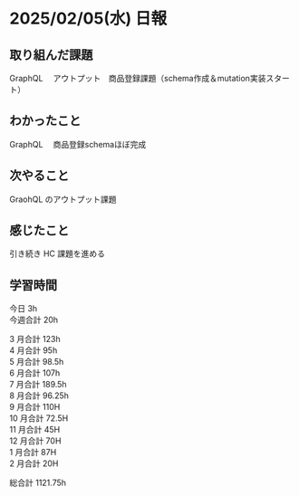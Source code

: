 # 2025/02/05(水) 日報

## 取り組んだ課題
GraphQL 　アウトプット　商品登録課題（schema作成＆mutation実装スタート）

## わかったこと
GraphQL 　商品登録schemaほぼ完成

## 次やること
GraohQL のアウトプット課題

## 感じたこと
引き続き HC 課題を進める

## 学習時間

今日 3h
<br />
今週合計 20h
<br />

3 月合計 123h
<br />
4 月合計 95h
<br />
5 月合計 98.5h
<br />
6 月合計 107h
<br />
7 月合計 189.5h
<br />
8 月合計 96.25h
<br />
9 月合計 110H
<br />
10 月合計 72.5H
<br />
11 月合計 45H
<br />
12 月合計 70H
<br />
1 月合計 87H
<br />
2 月合計 20H

総合計 1121.75h
